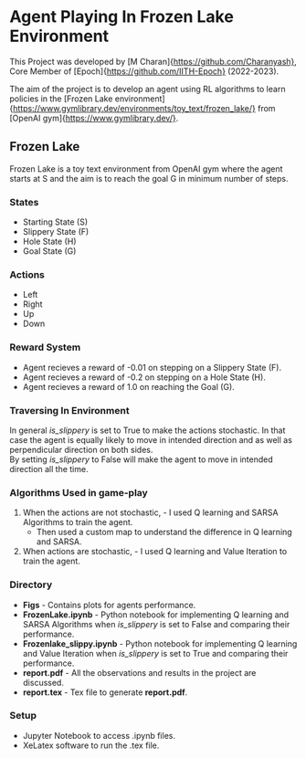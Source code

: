 # Agent Playing In Frozen Lake Environment

This Project was developed by [M Charan]{https://github.com/Charanyash}, Core Member of [Epoch]{https://github.com/IITH-Epoch} (2022-2023). 

The aim of the project is to develop an agent using RL algorithms to learn policies in the [Frozen Lake environment]{https://www.gymlibrary.dev/environments/toy_text/frozen_lake/} from [OpenAI gym]{https://www.gymlibrary.dev/}.  

## Frozen Lake
Frozen Lake is a toy text environment from OpenAI gym where the agent starts at S and the aim is to reach the goal G in minimum number of steps.

### States
  - Starting State (S) 
  - Slippery State (F) 
  - Hole State (H)
  - Goal State (G)

### Actions
  - Left  
  - Right 
  - Up 
  - Down 

### Reward System
  - Agent recieves a reward of -0.01 on stepping on a Slippery State (F).
  - Agent recieves a reward of -0.2 on stepping on a Hole State (H).
  - Agent recieves a reward of 1.0 on reaching the Goal (G).

### Traversing In Environment
 In general *is_slippery* is set to True to make the actions stochastic. In that case the agent is equally likely to move in intended direction and as well as perpendicular direction on both sides.  
  By setting  *is_slippery* to False will make the agent to move in intended direction all the time.

### Algorithms Used in game-play

  1. When the actions are not stochastic, 
         - I used Q learning and SARSA Algorithms to train the agent.
	 - Then used a custom map to understand the difference in Q learning and SARSA.
  2. When actions are stochastic,
         - I used Q learning and Value Iteration to train the agent.

### Directory
  - **Figs** - Contains plots for agents performance.
  - **FrozenLake.ipynb** - Python notebook for implementing Q learning and SARSA Algorithms when *is_slippery* is set to False and comparing their performance.
  - **Frozenlake_slippy.ipynb** - Python notebook for implementing Q learning and Value Iteration when *is_slippery* is set to True and comparing their performance.
  - **report.pdf** - All the observations and results in the project are discussed.
  - **report.tex** - Tex file to generate **report.pdf**.

### Setup
  - Jupyter Notebook to access .ipynb files.
  - XeLatex software to run the .tex file. 
 
